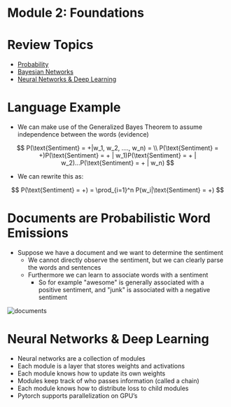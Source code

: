 # Module 2: Foundations

# Review Topics

- [Probability](/Course%20Notes/Module%202%20Foundations/Probability.md)
- [Bayesian Networks](/Course%20Notes/Module%202%20Foundations/Bayesian%20Networks.md)
- [Neural Networks & Deep Learning](/Course%20Notes/Module%202%20Foundations/Neural%20Networks%20&%20Deep%20Learning.md)

# Language Example

- We can make use of the Generalized Bayes Theorem to assume independence between the words (evidence)

$$
P(\text{Sentiment} = +|w_1, w_2, ...., w_n) = \\ P(\text{Sentiment} =  +)P(\text{Sentiment} = + | w_1)P(\text{Sentiment} = + | w_2)...P(\text{Sentiment} = + | w_n)
$$

- We can rewrite this as:

$$
P(\text{Sentiment} = +) = \prod_{i=1}^n P(w_i|\text{Sentiment} = +)
$$

# Documents are Probabilistic Word Emissions

- Suppose we have a document and we want to determine the sentiment
    - We cannot directly observe the sentiment, but we can clearly parse the words and sentences
    - Furthermore we can learn to associate words with a sentiment
        - So for example "awesome" is generally associated with a positive sentiment, and "junk" is associated with a negative sentiment

![documents](./Module%202%20Foundations/documents.png)

# Neural Networks & Deep Learning

- Neural networks are a collection of modules
- Each module is a layer that stores weights and activations
- Each module knows how to update its own weights
- Modules keep track of who passes information (called a chain)
- Each module knows how to distribute loss to child modules
- Pytorch supports parallelization on GPU’s